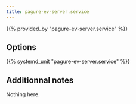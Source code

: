 ```yaml
---
title: pagure-ev-server.service
---
```


{{% provided_by "pagure-ev-server.service" %}}

## Options

{{% systemd_unit "pagure-ev-server.service" %}}

## Additionnal notes

Nothing here.
